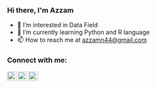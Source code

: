 ### Hi there, I'm Azzam 

- 👀 I’m interested in Data Field
- 🌱 I’m currently learning Python and R language
- 📫 How to reach me at azzamn44@gmail.com

### Connect with me:

[<img align="left" alt="codeSTACKr | Twitter" width="22px" src="https://cdn-icons-png.flaticon.com/512/1409/1409937.png" />][twitter]
[<img align="left" alt="codeSTACKr | LinkedIn" width="22px" src="https://image.flaticon.com/icons/png/512/1409/1409945.png" />][linkedin]
[<img align="left" alt="codeSTACKr | Instagram" width="22px" src="https://image.flaticon.com/icons/png/512/174/174855.png" />][instagram]

<br />


[twitter]: https://twitter.com/azzamnaufal_
[instagram]: https://instagram.com/azzamnaufal
[linkedin]: https://www.linkedin.com/in/azzamnaufal/
<!---
azzamnaufaal/azzamnaufaal is a ✨ special ✨ repository because its `README.md` (this file) appears on your GitHub profile.
You can click the Preview link to take a look at your changes.
--->
